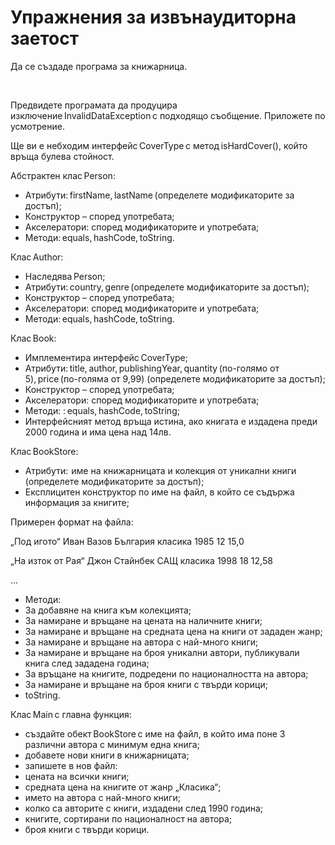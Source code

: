 # Упражнения за извънаудиторна заетост

Да се създаде програма за книжарница.&#x20;

&#x20;\
&#x20;

Предвидете програмата да продуцира изключение InvalidDataException с подходящо съобщение. Приложете по усмотрение.&#x20;

Ще ви е небходим интерфейс CoverType с метод isHardCover(), който връща булева стойност.&#x20;

Абстрактен клас Person:&#x20;

* Атрибути: firstName, lastName (определете модификаторите за достъп);&#x20;
* Конструктор – според употребата;&#x20;
* Акселератори: според модификаторите и употребата;&#x20;
* Методи: equals, hashCode, toString.&#x20;

Клас Author:&#x20;

* Наследява Person;&#x20;
* Атрибути: country, genre (определете модификаторите за достъп);&#x20;
* Конструктор – според употребата;&#x20;
* Акселератори: според модификаторите и употребата;&#x20;
* Методи: equals, hashCode, toString.&#x20;

Клас Book:&#x20;

* Имплементира интерфейс CoverType;&#x20;
* Атрибути: title, author, publishingYear, quantity (по-голямо от 5), price (по-голяма от 9,99) (определете модификаторите за достъп);&#x20;
* Конструктор – според употребата;&#x20;
* Акселератори: според модификаторите и употребата;&#x20;
* Методи: : equals, hashCode, toString;&#x20;
* Интерфейсният метод връща истина, ако книгата е издадена преди 2000 година и има цена над 14лв.&#x20;

Клас BookStore:&#x20;

* Атрибути:  име на книжарницата и колекция от уникални книги (определете модификаторите за достъп);&#x20;
* Експлицитен конструктор по име на файл, в който се съдържа информация за книгите;&#x20;

Примерен формат на файла:&#x20;

„Под игото“ Иван Вазов България класика 1985 12 15,0&#x20;

„На изток от Рая“ Джон Стайнбек САЩ класика 1998 18 12,58&#x20;

...&#x20;

* Методи:&#x20;
* За добавяне на книга към колекцията;&#x20;
* За намиране и връщане на цената на наличните книги;&#x20;
* За намиране и връщане на средната цена на книги от зададен жанр;&#x20;
* За намиране и връщане на автора с най-много книги;&#x20;
* За намиране и връщане на броя уникални автори, публикували книга след зададена година;&#x20;
* За връщане на книгите, подредени по националността на автора;&#x20;
* За намиране и връщане на броя книги с твърди корици;&#x20;
* toString.&#x20;

Клас Main с главна функция:&#x20;

* създайте обект BookStore с име на файл, в който има поне 3 различни автора с минимум една книга;&#x20;
* добавете нови книги в книжарницата;&#x20;
* запишете в нов файл:&#x20;
* цената на всички книги;&#x20;
* средната цена на книгите от жанр „Класика“;&#x20;
* името на автора с най-много книги;&#x20;
* колко са авторите с книги, издадени след 1990 година;&#x20;
* книгите, сортирани по националност на автора;&#x20;
* броя книги с твърди корици.&#x20;

&#x20;
